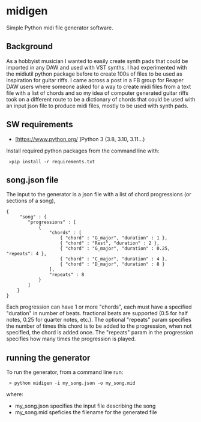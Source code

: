 # midigen

Simple Python midi file generator software.

## Background 

As a hobbyist musician I wanted to easily create synth pads that could be imported in any DAW and used with VST synths. I had experimented with the midiutil python package before to create 100s of files to be used as inspiration for guitar riffs. I came across a post in a FB group for Reaper DAW users where someone asked for a way to create midi files from a text file with a list of chords and so my idea of computer generated guitar riffs took on a different route to be a dictionary of chords that could be used with an input json file to produce midi files, mostly to be used with synth pads.

## SW requirements

* [https://www.python.org/ ]Python 3 (3.8, 3.10, 3.11...)

Install required python packages from the command line with:

` >pip install -r requirements.txt`

## song.json file

The input to the generator is a json file with a list of chord progressions (or sections of a song), 

```
{
     "song" : {
        "progressions" : [
            {
                "chords" : [
                    { "chord" : "G_major", "duration" : 1 },
                    { "chord" : "Rest", "duration" : 2 },
                    { "chord" : "G_major", "duration" : 0.25, "repeats": 4 },
                    { "chord" : "C_major", "duration" : 4 },
                    { "chord" : "D_major", "duration" : 8 }
                ],
                "repeats" : 8
            }
        ]
    }
}
```

Each progression can have 1 or more "chords", each must have a specified "duration" in number of beats. fractional beats are supported (0.5 for half notes, 0.25 for quarter notes, etc.). The optional "repeats" param specifies the number of times this chord is to be added to the progression, when not specified, the chord is added once. The "repeats" param in the progression specifies how many times the progression is played.

## running the generator

To run the generator, from a command line run:

` > python midigen -i my_song.json -o my_song.mid`

where:
* my_song.json specifies the input file describing the song
* my_song.mid speficies the filename for the generated file


